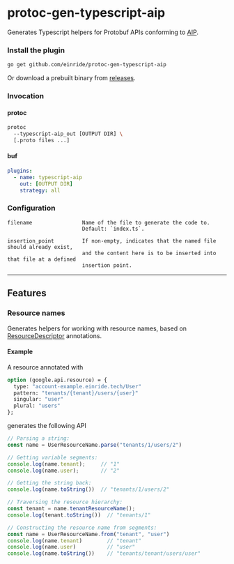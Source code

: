 # protoc-gen-typescript-aip

Generates Typescript helpers for Protobuf APIs conforming to [AIP][aip].

### Install the plugin

```bash
go get github.com/einride/protoc-gen-typescript-aip
```

Or download a prebuilt binary from [releases][releases].

### Invocation

#### protoc
```bash
protoc 
  --typescript-aip_out [OUTPUT DIR] \
  [.proto files ...]
```

#### buf
```yaml
plugins:
  - name: typescript-aip
    out: [OUTPUT DIR]
    strategy: all
```

### Configuration

```
filename                Name of the file to generate the code to.
                        Default: `index.ts`.

insertion_point         If non-empty, indicates that the named file should already exist,
                        and the content here is to be inserted into that file at a defined 
                        insertion point. 
```

---

## Features

### Resource names

Generates helpers for working with resource names, based on [ResourceDescriptor][resource-descriptor] annotations.


#### Example

A resource annotated with
```proto
option (google.api.resource) = {
  type: "account-example.einride.tech/User"
  pattern: "tenants/{tenant}/users/{user}"
  singular: "user"
  plural: "users"
};
```

generates the following API
```ts
// Parsing a string:
const name = UserResourceName.parse("tenants/1/users/2")

// Getting variable segments:
console.log(name.tenant);     // "1"
console.log(name.user);       // "2"

// Getting the string back:
console.log(name.toString())  // "tenants/1/users/2"

// Traversing the resource hierarchy:
const tenant = name.tenantResourceName();
console.log(tenant.toString())  // "tenants/1"

// Constructing the resource name from segments:
const name = UserResourceName.from("tenant", "user")
console.log(name.tenant)        // "tenant"
console.log(name.user)          // "user"
console.log(name.toString())    // "tenants/tenant/users/user"
```

[aip]: https://aip.dev
[releases]: https://github.com/einride/protoc-gen-typescript-aip/releases
[resource-descriptor]: https://github.com/googleapis/googleapis/blob/master/google/api/resource.proto
